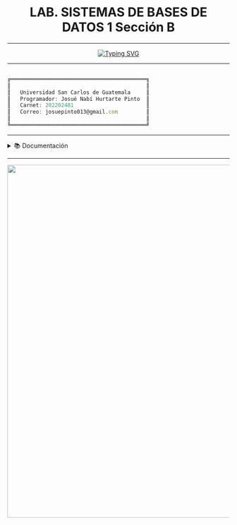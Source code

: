 <h1 align="center"> LAB.  SISTEMAS DE BASES DE DATOS 1 Sección B </h1>

---

<p align="center">
<a href="https://git.io/typing-svg"><img src="https://readme-typing-svg.herokuapp.com?font=Fira+Code&size=35&pause=1000&color=49E2F7&center=true&vCenter=true&width=435&lines=*****+PROYECTO+%231+*****" alt="Typing SVG" /></a>
</p>

---
 
```js

╔═══════════════════════════════════════════╗
║                                           ║
║   Universidad San Carlos de Guatemala     ║
║   Programador: Josué Nabí Hurtarte Pinto  ║
║   Carnet: 202202481                       ║
║   Correo: josuepinto013@gmail.com         ║
║                                           ║
╚═══════════════════════════════════════════╝

```

---

<details>
<summary>📚 Documentación</summary>

- [NORMALIZACION](./Normalizacion)  
- [MODELOS]()  
- [MANUAL]() 

</details>

---

<p align="center">
  <a href="#"><img src="https://media1.tenor.com/m/Ax4J5Awsh_UAAAAd/orb-on-the-movements-of-the-earth.gif" width="800px"/></a>
</p>